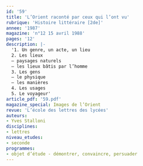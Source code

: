 ```yaml
---
id: '59'
title: 'L’Orient raconté par ceux qui l’ont vu'
rubrique: 'Histoire littéraire [2de]'
annee: '1987'
magazine: 'n°12 15 avril 1988'
pages: '12'
description: |-
  '1. Un genre, un acte, un lieu
  2. Les lieux
  – paysages naturels
  – les lieux bâtis par l’homme
  3. Les gens
  – le physique
  – les manières
  4. Les usages
  5. Le voyageur'
article_pdf: '59.pdf'
magazine_special: Images de l’Orient
revue: 'L’école des lettres des lycées'
auteurs:
- Yves Stalloni
disciplines:
- lettres
niveau_etudes:
- seconde
programmes:
- objet d’étude - démontrer, convaincre, persuader
---
```

